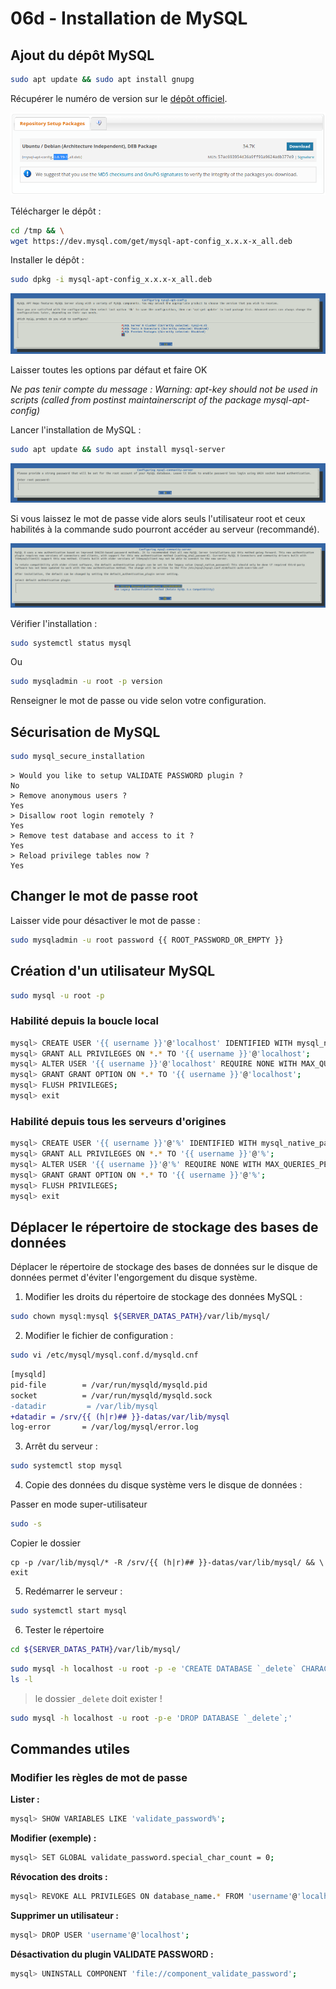 # 06d - Installation de MySQL

## Ajout du dépôt MySQL

```bash
sudo apt update && sudo apt install gnupg
```

Récupérer le numéro de version sur le [dépôt officiel](https://dev.mysql.com/downloads/repo/apt/).

![MySQL repository version](../resources/screenshot/06-mysql-repo-version.png)

Télécharger le dépôt :

```bash
cd /tmp && \
wget https://dev.mysql.com/get/mysql-apt-config_x.x.x-x_all.deb
```

Installer le dépôt :

```bash
sudo dpkg -i mysql-apt-config_x.x.x-x_all.deb
```

![MySQL repository install](../resources/screenshot/06-mysql-repo-install.png)

Laisser toutes les options par défaut et faire OK

*Ne pas tenir compte du message : Warning: apt-key should not be used in scripts (called from postinst maintainerscript of the package mysql-apt-config)*

Lancer l'installation de MySQL :

```bash
sudo apt update && sudo apt install mysql-server
```

![MySQL root password](../resources/screenshot/06-mysql-root-password.png)

Si vous laissez le mot de passe vide alors seuls l'utilisateur root et ceux habilités à la commande sudo pourront accéder au serveur (recommandé).

![MySQL authentication plugin](../resources/screenshot/06-mysql-authentication-plugin.png)

Vérifier l'installation :

```bash
sudo systemctl status mysql
```

Ou

```bash
sudo mysqladmin -u root -p version
```

Renseigner le mot de passe ou vide selon votre configuration. 

## Sécurisation de MySQL

```bash
sudo mysql_secure_installation
```

```
> Would you like to setup VALIDATE PASSWORD plugin ?
No
> Remove anonymous users ? 
Yes
> Disallow root login remotely ?
Yes
> Remove test database and access to it ?
Yes
> Reload privilege tables now ?
Yes
```

## Changer le mot de passe root

Laisser vide pour désactiver le mot de passe :

```bash
sudo mysqladmin -u root password {{ ROOT_PASSWORD_OR_EMPTY }}
```

## Création d'un utilisateur MySQL

```bash
sudo mysql -u root -p
```

### Habilité depuis la boucle local

```bash
mysql> CREATE USER '{{ username }}'@'localhost' IDENTIFIED WITH mysql_native_password BY '{{ password }}';
mysql> GRANT ALL PRIVILEGES ON *.* TO '{{ username }}'@'localhost';
mysql> ALTER USER '{{ username }}'@'localhost' REQUIRE NONE WITH MAX_QUERIES_PER_HOUR 0 MAX_CONNECTIONS_PER_HOUR 0 MAX_UPDATES_PER_HOUR 0 MAX_USER_CONNECTIONS 0;
mysql> GRANT GRANT OPTION ON *.* TO '{{ username }}'@'localhost';
mysql> FLUSH PRIVILEGES;
mysql> exit
```

### Habilité depuis tous les serveurs d'origines

```bash
mysql> CREATE USER '{{ username }}'@'%' IDENTIFIED WITH mysql_native_password BY '{{ password }}';
mysql> GRANT ALL PRIVILEGES ON *.* TO '{{ username }}'@'%';
mysql> ALTER USER '{{ username }}'@'%' REQUIRE NONE WITH MAX_QUERIES_PER_HOUR 0 MAX_CONNECTIONS_PER_HOUR 0 MAX_UPDATES_PER_HOUR 0 MAX_USER_CONNECTIONS 0;
mysql> GRANT GRANT OPTION ON *.* TO '{{ username }}'@'%';
mysql> FLUSH PRIVILEGES;
mysql> exit
```

## Déplacer le répertoire de stockage des bases de données

Déplacer le répertoire de stockage des bases de données sur le disque de données permet d'éviter l'engorgement du disque système.

1. Modifier les droits du répertoire de stockage des données MySQL :

```bash
sudo chown mysql:mysql ${SERVER_DATAS_PATH}/var/lib/mysql/
```

2. Modifier le fichier de configuration :

```bash
sudo vi /etc/mysql/mysql.conf.d/mysqld.cnf
```

```diff
[mysqld]
pid-file        = /var/run/mysqld/mysqld.pid
socket          = /var/run/mysqld/mysqld.sock
-datadir         = /var/lib/mysql
+datadir = /srv/{{ (h|r)## }}-datas/var/lib/mysql
log-error       = /var/log/mysql/error.log
```

3. Arrêt du serveur :

```bash
sudo systemctl stop mysql
```

4. Copie des données du disque système vers le disque de données :

Passer en mode super-utilisateur

```bash
sudo -s
```

Copier le dossier

```
cp -p /var/lib/mysql/* -R /srv/{{ (h|r)## }}-datas/var/lib/mysql/ && \
exit
```

5. Redémarrer le serveur :

```bash
sudo systemctl start mysql
```

6. Tester le répertoire

```bash
cd ${SERVER_DATAS_PATH}/var/lib/mysql/
```

```bash
sudo mysql -h localhost -u root -p -e 'CREATE DATABASE `_delete` CHARACTER SET utf8 COLLATE utf8_general_ci;' && \
ls -l
```

> le dossier ```_delete``` doit exister !

```bash
sudo mysql -h localhost -u root -p-e 'DROP DATABASE `_delete`;'
```

## Commandes utiles

### Modifier les règles de mot de passe

**Lister :**

```bash
mysql> SHOW VARIABLES LIKE 'validate_password%';
```

**Modifier (exemple) :**

```bash
mysql> SET GLOBAL validate_password.special_char_count = 0;
```

**Révocation des droits :**

```bash
mysql> REVOKE ALL PRIVILEGES ON database_name.* FROM 'username'@'localhost';
```

**Supprimer un utilisateur :**

```bash
mysql> DROP USER 'username'@'localhost';
```

**Désactivation du plugin VALIDATE PASSWORD :**

```bash
mysql> UNINSTALL COMPONENT 'file://component_validate_password';
```
